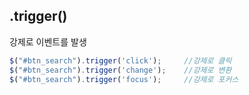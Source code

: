## .trigger()

강제로 이벤트를 발생

```js
$("#btn_search").trigger('click');     //강제로 클릭
$("#btn_search").trigger('change');    //강제로 변환
$("#btn_search").trigger('focus');     //강제로 포커스
```